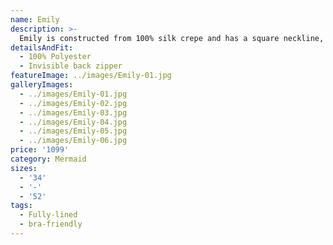 ```yaml
---
name: Emily
description: >-
  Emily is constructed from 100% silk crepe and has a square neckline, long sleeves, and a diamond cutout at the back.
detailsAndFit:
  - 100% Polyester
  - Invisible back zipper
featureImage: ../images/Emily-01.jpg
galleryImages:
  - ../images/Emily-01.jpg
  - ../images/Emily-02.jpg
  - ../images/Emily-03.jpg
  - ../images/Emily-04.jpg
  - ../images/Emily-05.jpg
  - ../images/Emily-06.jpg
price: '1099'
category: Mermaid
sizes:
  - '34'
  - '-'
  - '52'
tags:
  - Fully-lined
  - bra-friendly
---
```


